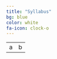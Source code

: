 ```yaml
---
title: "Syllabus"
bg: blue
color: white
fa-icon: clock-o
---
```



<table>
<tr>
<td>a</td>
<td>b</td>
</tr>
</table>


